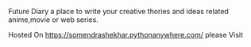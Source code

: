 Future Diary a place to write your creative thories and ideas related anime,movie or web series.

Hosted On https://somendrashekhar.pythonanywhere.com/ please Visit
